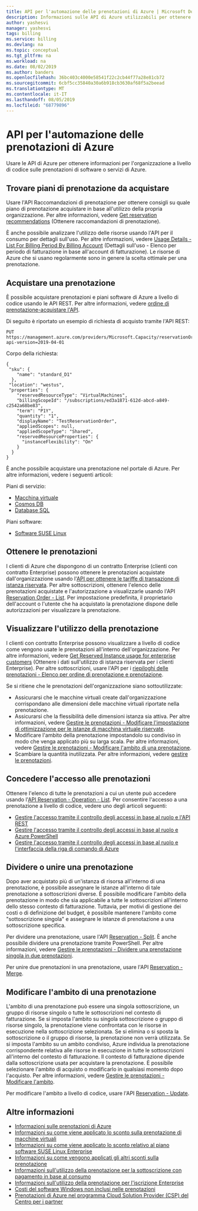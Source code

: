 ```yaml
---
title: API per l'automazione delle prenotazioni di Azure | Microsoft Docs
description: Informazioni sulle API di Azure utilizzabili per ottenere informazioni sulle prenotazioni a livello di codice.
author: yashesvi
manager: yashesvi
tags: billing
ms.service: billing
ms.devlang: na
ms.topic: conceptual
ms.tgt_pltfrm: na
ms.workload: na
ms.date: 08/02/2019
ms.author: banders
ms.openlocfilehash: 36bc403c4000e58541f22c2cb44f77a28e81cb72
ms.sourcegitcommit: 6cbf5cc35840a30a6b918cb3630af68f5a2beead
ms.translationtype: MT
ms.contentlocale: it-IT
ms.lasthandoff: 08/05/2019
ms.locfileid: "68779896"
---
```

# <a name="apis-for-azure-reservation-automation"></a>API per l'automazione delle prenotazioni di Azure

Usare le API di Azure per ottenere informazioni per l'organizzazione a livello di codice sulle prenotazioni di software o servizi di Azure.

## <a name="find-reservation-plans-to-buy"></a>Trovare piani di prenotazione da acquistare

Usare l'API Raccomandazioni di prenotazione per ottenere consigli su quale piano di prenotazione acquistare in base all'utilizzo della propria organizzazione. Per altre informazioni, vedere [Get reservation recommendations](/rest/api/billing/enterprise/billing-enterprise-api-reserved-instance-recommendation) (Ottenere raccomandazioni di prenotazione).

È anche possibile analizzare l'utilizzo delle risorse usando l'API per il consumo per dettagli sull'uso. Per altre informazioni, vedere [Usage Details - List For Billing Period By Billing Account](/rest/api/consumption/usagedetails/list#billingaccountusagedetailslistforbillingperiod) (Dettagli sull'uso - Elenco per periodo di fatturazione in base all'account di fatturazione). Le risorse di Azure che si usano regolarmente sono in genere la scelta ottimale per una prenotazione.

## <a name="buy-a-reservation"></a>Acquistare una prenotazione

È possibile acquistare prenotazioni e piani software di Azure a livello di codice usando le API REST. Per altre informazioni, vedere [ordine di prenotazione-acquistare l'API](/rest/api/reserved-vm-instances/reservationorder/purchase).

Di seguito è riportato un esempio di richiesta di acquisto tramite l'API REST:

```
PUT https://management.azure.com/providers/Microsoft.Capacity/reservationOrders/<GUID>?api-version=2019-04-01
```

Corpo della richiesta:

```
{
 "sku": {
    "name": "standard_D1"
  },
 "location": "westus",
 "properties": {
    "reservedResourceType": "VirtualMachines",
    "billingScopeId": "/subscriptions/ed3a1871-612d-abcd-a849-c2542a68be83",
    "term": "P1Y",
    "quantity": "1",
    "displayName": "TestReservationOrder",
    "appliedScopes": null,
    "appliedScopeType": "Shared",
    "reservedResourceProperties": {
      "instanceFlexibility": "On"
    }
  }
}
```

È anche possibile acquistare una prenotazione nel portale di Azure. Per altre informazioni, vedere i seguenti articoli:

Piani di servizio:
- [Macchina virtuale](../virtual-machines/windows/prepay-reserved-vm-instances.md?toc=/azure/billing/TOC.json)
-  [Cosmos DB](../cosmos-db/cosmos-db-reserved-capacity.md?toc=/azure/billing/TOC.json)
- [Database SQL](../sql-database/sql-database-reserved-capacity.md?toc=/azure/billing/TOC.json)

Piani software:
- [Software SUSE Linux](../virtual-machines/linux/prepay-suse-software-charges.md?toc=/azure/billing/TOC.json)

## <a name="get-reservations"></a>Ottenere le prenotazioni

I clienti di Azure che dispongono di un contratto Enterprise (clienti con contratto Enterprise) possono ottenere le prenotazioni acquistate dall'organizzazione usando l'[API per ottenere le tariffe di transazione di istanza riservata](/rest/api/billing/enterprise/billing-enterprise-api-reserved-instance-charges). Per altre sottoscrizioni, ottenere l'elenco delle prenotazioni acquistate e l'autorizzazione a visualizzarle usando l'API [Reservation Order - List](/rest/api/reserved-vm-instances/reservationorder/list). Per impostazione predefinita, il proprietario dell'account o l'utente che ha acquistato la prenotazione dispone delle autorizzazioni per visualizzare la prenotazione.

## <a name="see-reservation-usage"></a>Visualizzare l'utilizzo della prenotazione

I clienti con contratto Enterprise possono visualizzare a livello di codice come vengono usate le prenotazioni all'interno dell'organizzazione. Per altre informazioni, vedere [Get Reserved Instance usage for enterprise customers](/rest/api/billing/enterprise/billing-enterprise-api-reserved-instance-usage) (Ottenere i dati sull'utilizzo di istanza riservata per i clienti Enterprise). Per altre sottoscrizioni, usare l'API per i [riepiloghi delle prenotazioni - Elenco per ordine di prenotazione e prenotazione](/rest/api/consumption/reservationssummaries/listbyreservationorderandreservation).

Se si ritiene che le prenotazioni dell'organizzazione siano sottoutilizzate:

- Assicurarsi che le macchine virtuali create dall'organizzazione corrispondano alle dimensioni delle macchine virtuali riportate nella prenotazione.
- Assicurarsi che la flessibilità delle dimensioni istanza sia attiva. Per altre informazioni, vedere [Gestire le prenotazioni - Modificare l'impostazione di ottimizzazione per le istanze di macchina virtuale riservate](billing-manage-reserved-vm-instance.md#change-optimize-setting-for-reserved-vm-instances).
- Modificare l'ambito della prenotazione impostandolo su condiviso in modo che venga applicato più su larga scala. Per altre informazioni, vedere [Gestire le prenotazioni - Modificare l'ambito di una prenotazione](billing-manage-reserved-vm-instance.md#change-the-reservation-scope).
- Scambiare la quantità inutilizzata. Per altre informazioni, vedere [gestire le prenotazioni](billing-manage-reserved-vm-instance.md).

## <a name="give-access-to-reservations"></a>Concedere l'accesso alle prenotazioni

Ottenere l'elenco di tutte le prenotazioni a cui un utente può accedere usando l'[API Reservation - Operation - List](/rest/api/reserved-vm-instances/reservationorder/list). Per consentire l'accesso a una prenotazione a livello di codice, vedere uno degli articoli seguenti:

- [Gestire l'accesso tramite il controllo degli accessi in base al ruolo e l'API REST](../role-based-access-control/role-assignments-rest.md)
- [Gestire l'accesso tramite il controllo degli accessi in base al ruolo e Azure PowerShell](../role-based-access-control/role-assignments-powershell.md)
- [Gestire l'accesso tramite il controllo degli accessi in base al ruolo e l'interfaccia della riga di comando di Azure](../role-based-access-control/role-assignments-cli.md)

## <a name="split-or-merge-reservation"></a>Dividere o unire una prenotazione

Dopo aver acquistato più di un'istanza di risorsa all'interno di una prenotazione, è possibile assegnare le istanze all'interno di tale prenotazione a sottoscrizioni diverse. È possibile modificare l'ambito della prenotazione in modo che sia applicabile a tutte le sottoscrizioni all'interno dello stesso contesto di fatturazione. Tuttavia, per motivi di gestione dei costi o di definizione del budget, è possibile mantenere l'ambito come "sottoscrizione singola" e assegnare le istanze di prenotazione a una sottoscrizione specifica.

Per dividere una prenotazione, usare l'API [Reservation - Split](/rest/api/reserved-vm-instances/reservation/split). È anche possibile dividere una prenotazione tramite PowerShell. Per altre informazioni, vedere [Gestire le prenotazioni - Dividere una prenotazione singola in due prenotazioni](billing-manage-reserved-vm-instance.md#split-a-single-reservation-into-two-reservations).

Per unire due prenotazioni in una prenotazione, usare l'API [Reservation - Merge](/rest/api/reserved-vm-instances/reservation/merge).

## <a name="change-scope-for-a-reservation"></a>Modificare l'ambito di una prenotazione

L'ambito di una prenotazione può essere una singola sottoscrizione, un gruppo di risorse singolo o tutte le sottoscrizioni nel contesto di fatturazione. Se si imposta l'ambito su singola sottoscrizione o gruppo di risorse singolo, la prenotazione viene confrontata con le risorse in esecuzione nella sottoscrizione selezionata. Se si elimina o si sposta la sottoscrizione o il gruppo di risorse, la prenotazione non verrà utilizzata.  Se si imposta l'ambito su un ambito condiviso, Azure individua la prenotazione corrispondente relativa alle risorse in esecuzione in tutte le sottoscrizioni all'interno del contesto di fatturazione. Il contesto di fatturazione dipende dalla sottoscrizione usata per acquistare la prenotazione. È possibile selezionare l'ambito di acquisto o modificarlo in qualsiasi momento dopo l'acquisto. Per altre informazioni, vedere [Gestire le prenotazioni - Modificare l'ambito](billing-manage-reserved-vm-instance.md#change-the-reservation-scope).

Per modificare l'ambito a livello di codice, usare l'API [Reservation - Update](/rest/api/reserved-vm-instances/reservation/update).

## <a name="learn-more"></a>Altre informazioni

- [Informazioni sulle prenotazioni di Azure](billing-save-compute-costs-reservations.md)
- [Informazioni su come viene applicato lo sconto sulla prenotazione di macchine virtuali](billing-understand-vm-reservation-charges.md)
- [Informazioni su come viene applicato lo sconto relativo al piano software SUSE Linux Enterprise](billing-understand-suse-reservation-charges.md)
- [Informazioni su come vengono applicati gli altri sconti sulla prenotazione](billing-understand-reservation-charges.md)
- [Informazioni sull'utilizzo della prenotazione per la sottoscrizione con pagamento in base al consumo](billing-understand-reserved-instance-usage.md)
- [Informazioni sull'utilizzo della prenotazione per l'iscrizione Enterprise](billing-understand-reserved-instance-usage-ea.md)
- [Costi del software Windows non inclusi nelle prenotazioni](billing-reserved-instance-windows-software-costs.md)
- [Prenotazioni di Azure nel programma Cloud Solution Provider (CSP) del Centro per i partner](https://docs.microsoft.com/partner-center/azure-reservations)

